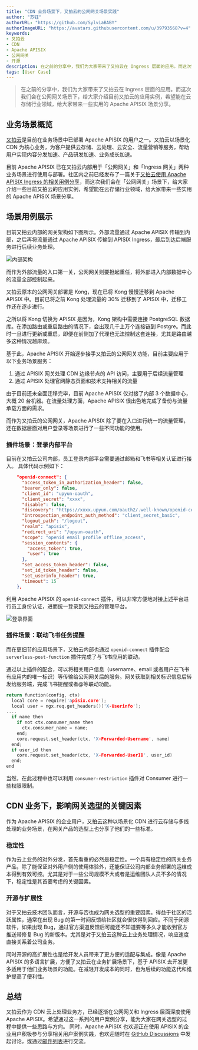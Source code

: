 ```yaml
---
title: "CDN 业务场景下，又拍云的公网网关场景实践"
author: "苏钰"
authorURL: "https://github.com/SylviaBABY"
authorImageURL: "https://avatars.githubusercontent.com/u/39793568?v=4"
keywords: 
- 又拍云
- CDN
- Apache APISIX
- 公网网关
- 开源
description: 在之前的分享中，我们为大家带来了又拍云在 Ingress 层面的应用。而这次我们会在公网网关场景下，给大家介绍目前又拍云的应用实例，希望能在云存储行业领域，给大家带来一些实用的 Apache APISIX 场景分享。
tags: [User Case]
---
```


> 在之前的分享中，我们为大家带来了又拍云在 Ingress 层面的应用。而这次我们会在公网网关场景下，给大家介绍目前又拍云的应用实例，希望能在云存储行业领域，给大家带来一些实用的 Apache APISIX 场景分享。

<!--truncate-->

## 业务场景概览

[又拍云](https://www.upyun.com/)是目前在业务场景中已部署 Apache APISIX 的用户之一。又拍云以场景化 CDN 为核心业务，为客户提供云存储、云处理、云安全、流量营销等服务，帮助用户实现内容分发加速、产品研发加速、业务成长加速。

目前 Apache APISIX 已在又拍云内部用于「公网网关」和「Ingress 网关」两种业务场景进行使用与部署。社区内之前已经发布了一篇关于[又拍云使用 Apache APISIX Ingress 的相关用例分享](https://apisix.apache.org/zh/blog/2021/09/24/youpaicloud-usercase/)，而这次我们会在「公网网关」场景下，给大家介绍一些目前又拍云的应用实例，希望能在云存储行业领域，给大家带来一些实用的 Apache APISIX 场景分享。

## 场景用例展示

目前又拍云内部的网关架构如下图所示。外部流量通过 Apache APISIX 传输到内部，之后再将流量通过 Apache APISIX 传输到 APISIX Ingress，最后到达后端服务进行后续业务处理。

![内部架构](https://static.apiseven.com/202108/1642583575107-999099c4-adad-439b-8f31-bdca22f39f29.png)

而作为外部流量的入口第一关，公网网关则要担起重任，将外部进入内部数据中心的流量全部控制起来。

又拍云原本的公网网关部署是 Kong，现在已将 Kong 慢慢迁移到 Apache APISIX 中。目前已将之前 Kong 处理流量的 30% 迁移到了 APISIX 中，迁移工作还在逐步进行。

之所以将 Kong 切换为 APISIX 是因为，Kong 架构中需要连接 PostgreSQL 数据库。在添加路由或重启路由的情况下，会出现几千上万个连接链到 Postgre。而此时一旦进行更新或重启，即便在前侧加了代理也无法控制这套连接，尤其是路由越多这种情况越麻烦。

基于此，Apache APISIX 开始逐步接手又拍云的公网网关功能，目前主要应用于以下业务场景服务：

1. 通过 APISIX 网关处理 CDN 边缘节点的 API 访问，主要用于后续流量管理
2. 通过 APISIX 处理官网静态页面和技术支持相关的流量

由于目前还未全面迁移完毕，目前 Apache APISIX 仅对接了内部 3 个数据中心，大概 20 台机器。在流量处理方面，Apache APISIX 很出色地完成了备份与流量承载方面的需求。

而作为又拍云的公网网关，Apache APISIX 除了要在入口进行统一的流量管理，还在数据层面对用户登录等场景进行了一些不同功能的使用。

### 插件场景：登录内部平台

目前在又拍云公司内部，员工登录内部平台需要通过邮箱和飞书等相关认证进行接入。
具体代码示例如下：

```json
    "openid-connect": {
      "access_token_in_authorization_header": false,
      "bearer_only": false,
      "client_id": "upyun-oauth",
      "client_secret": "xxxx",
      "disable": false,
      "discovery": "https://xxxx.upyun.com/oauth2/.well-known/openid-configuration",
      "introspection_endpoint_auth_method": "client_secret_basic",
      "logout_path": "/logout",
      "realm": "apisix",
      "redirect_uri": "/upyun-oauth",
      "scope": "openid email profile offline_access",
      "session_contents": {
        "access_token": true,
        "user": true
      },
      "set_access_token_header": false,
      "set_id_token_header": false,
      "set_userinfo_header": true,
      "timeout": 15
    },
```

利用 Apache APISIX 的 `openid-connect` 插件，可以非常方便地对接上述平台进行员工身份认证，进而统一登录到又拍云的管理平台。

![登录界面](https://static.apiseven.com/202108/1642583971338-e3aab730-2b75-4065-ba04-4c4fa3fafad9.png)

### 插件场景：联动飞书任务提醒

而在更细节的应用场景下，又拍云内部也通过 `openid-connect` 插件配合 `serverless-post-function` 插件完成了与飞书应用的联动。

通过以上插件的配合，可以将相关用户信息（username、email 或者用户在飞书有应用内的唯一标识）等传输给公网网关后的服务。网关获取到相关标识信息后转发给服务端，完成飞书提醒或者@等联动功能。

```c
return function(config, ctx)
  local core = require('apisix.core');
  local user = ngx.req.get_headers()['X-Userinfo'];
....
  if name then
    if not ctx.consumer_name then
      ctx.consumer_name = name;
    end;
    core.request.set_header(ctx, 'X-Forwarded-Username', name)
  end;
  if user_id then
    core.request.set_header(ctx, 'X-Forwarded-UserID', user_id)
  end;
end
```

当然，在此过程中也可以利用 `consumer-restriction` 插件对 Consumer 进行一些权限限制。

## CDN 业务下，影响网关选型的关键因素

作为 Apache APISIX 的企业用户，又拍云这种以场景化 CDN 进行云存储与多线处理的业务场景，在网关产品的选型上也分享了他们的一些标准。

### 稳定性

作为云上业务的对外分发，首先看重的必然是稳定性。一个具有稳定性的网关业务产品，除了能保证对外用户侧的使用体验外，还能保证公司内部业务部署的运维成本得到有效可控。尤其是对于一些公司规模不大或者是运维团队人员不多的情况下，稳定性是其首要考虑的关键因素。

### 开源与扩展性

对于又拍云技术团队而言，开源与否也成为网关选型的重要因素。得益于社区的活跃属性，通常在出现 Bug 的第一时间反馈给社区就会很快得到回应。不同于闭源软件，如果出现 Bug，通过官方渠道反馈后可能还不知道要等多久才能收到官方推送带修复 Bug 的新版本。尤其是对于又拍云这种云上业务处理情况，响应速度直接关系着公司业务。

同时开源的高扩展性也是给开发人员带来了更方便的适配与集成。像是 Apache APISIX 的多语言扩展，方便了又拍云在业务扩展场景下，基于 APISIX 去开发更多适用于他们业务场景的功能。在减轻开发成本的同时，也为后续的功能迭代和维护提高了便利性。

## 总结

又拍云作为 CDN 云上处理业务方，已经逐渐在公网网关和 Ingress 层面深度使用 Apache APISIX。希望通过这一系列的用户案例分享，能为大家在网关选型的过程中提供一些思路与方向。
同时，Apache APISIX 也欢迎正在使用 APISIX 的企业用户积极参与分享相关用户案例实践，也欢迎随时在 [GitHub Discussions](https://github.com/apache/apisix/discussions) 中发起讨论，或通过[邮件列表](https://apisix.apache.org/zh/docs/general/subscribe-guide)进行交流。

